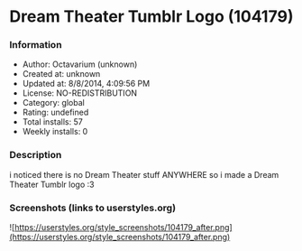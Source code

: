 # Dream Theater Tumblr Logo (104179)

### Information
- Author: Octavarium (unknown)
- Created at: unknown
- Updated at: 8/8/2014, 4:09:56 PM
- License: NO-REDISTRIBUTION
- Category: global
- Rating: undefined
- Total installs: 57
- Weekly installs: 0


### Description
i noticed there is no Dream Theater stuff ANYWHERE so i made a Dream Theater Tumblr logo :3


### Screenshots (links to userstyles.org)
![https://userstyles.org/style_screenshots/104179_after.png](https://userstyles.org/style_screenshots/104179_after.png)


